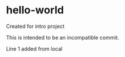 # hello-world
Created for intro project

This is intended to be an incompatible commit.

Line 1 added from local
